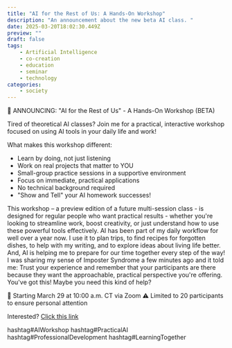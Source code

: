 ```yaml
---
title: "AI for the Rest of Us: A Hands-On Workshop"
description: "An announcement about the new beta AI class. "
date: 2025-03-20T18:02:30.449Z
preview: ""
draft: false
tags:
    - Artificial Intelligence
    - co-creation
    - education
    - seminar
    - technology
categories:
    - society
---
```

🚀 ANNOUNCING: "AI for the Rest of Us" - A Hands-On Workshop (BETA)

Tired of theoretical AI classes? Join me for a practical, interactive workshop focused on using AI tools in your daily life and work!

What makes this workshop different:
- Learn by doing, not just listening
- Work on real projects that matter to YOU
- Small-group practice sessions in a supportive environment
- Focus on immediate, practical applications
- No technical background required
- "Show and Tell" your AI homework successes!

This workshop – a preview edition of a future multi-session class - is designed for regular people who want practical results - whether you're looking to streamline work, boost creativity, or just understand how to use these powerful tools effectively. AI has been part of my daily workflow for well over a year now. I use it to plan trips, to find recipes for forgotten dishes, to help with my writing, and to explore ideas about living life better. And, AI is helping me to prepare for our time together every step of the way! I was sharing my sense of Imposter Syndrome a few minutes ago and it told me: Trust your experience and remember that your participants are there because they want the approachable, practical perspective you're offering. You've got this! Maybe you need this kind of help?

📅 Starting March 29 at 10:00 a.m. CT via Zoom
⚠️ Limited to 20 participants to ensure personal attention

Interested? [Click this link](https://drive.google.com/file/d/1i-3pxdfAy_3vTgBbldmEo-GXvK2rP7Z3/view?usp=sharing)

hashtag#AIWorkshop hashtag#PracticalAI hashtag#ProfessionalDevelopment hashtag#LearningTogether